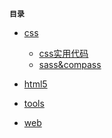 **`目录`**

- [css](https://github.com/Gil2015/web_note/tree/master/css)
	+ [css实用代码](https://github.com/Gil2015/web_note/blob/master/css/css%E5%AE%9E%E7%94%A8%E4%BB%A3%E7%A0%81.md)
	+ [sass&compass](https://github.com/Gil2015/web_note/blob/master/css/sass%26compass.md)
- [html5]()

- [tools]()

- [web]()
